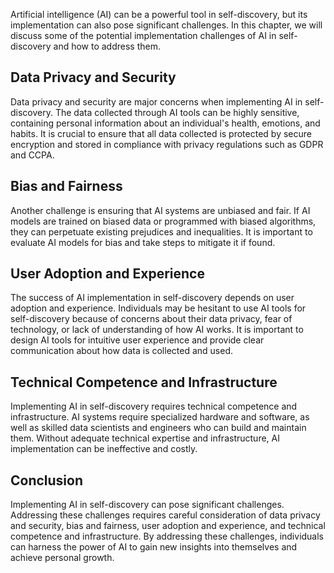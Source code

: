 



Artificial intelligence (AI) can be a powerful tool in self-discovery, but its implementation can also pose significant challenges. In this chapter, we will discuss some of the potential implementation challenges of AI in self-discovery and how to address them.

Data Privacy and Security
-------------------------

Data privacy and security are major concerns when implementing AI in self-discovery. The data collected through AI tools can be highly sensitive, containing personal information about an individual's health, emotions, and habits. It is crucial to ensure that all data collected is protected by secure encryption and stored in compliance with privacy regulations such as GDPR and CCPA.

Bias and Fairness
-----------------

Another challenge is ensuring that AI systems are unbiased and fair. If AI models are trained on biased data or programmed with biased algorithms, they can perpetuate existing prejudices and inequalities. It is important to evaluate AI models for bias and take steps to mitigate it if found.

User Adoption and Experience
----------------------------

The success of AI implementation in self-discovery depends on user adoption and experience. Individuals may be hesitant to use AI tools for self-discovery because of concerns about their data privacy, fear of technology, or lack of understanding of how AI works. It is important to design AI tools for intuitive user experience and provide clear communication about how data is collected and used.

Technical Competence and Infrastructure
---------------------------------------

Implementing AI in self-discovery requires technical competence and infrastructure. AI systems require specialized hardware and software, as well as skilled data scientists and engineers who can build and maintain them. Without adequate technical expertise and infrastructure, AI implementation can be ineffective and costly.

Conclusion
----------

Implementing AI in self-discovery can pose significant challenges. Addressing these challenges requires careful consideration of data privacy and security, bias and fairness, user adoption and experience, and technical competence and infrastructure. By addressing these challenges, individuals can harness the power of AI to gain new insights into themselves and achieve personal growth.
